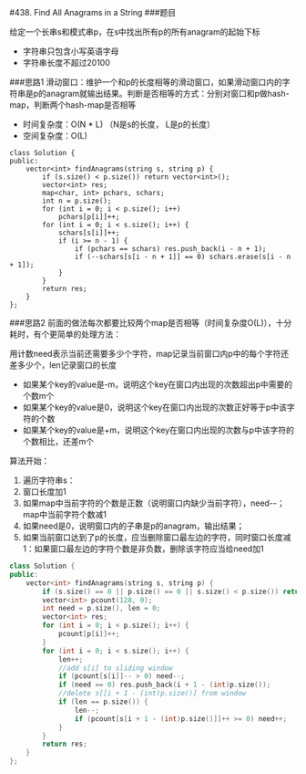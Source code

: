 #438. Find All Anagrams in a String
###题目

给定一个长串s和模式串p，在s中找出所有p的所有anagram的起始下标

 - 字符串只包含小写英语字母
 - 字符串长度不超过20100

###思路1
滑动窗口：维护一个和p的长度相等的滑动窗口，如果滑动窗口内的字符串是p的anagram就输出结果。判断是否相等的方式：分别对窗口和p做hash-map，判断两个hash-map是否相等

 - 时间复杂度：O(N * L) （N是s的长度， L是p的长度）
 - 空间复杂度：O(L)
```
class Solution {
public:
    vector<int> findAnagrams(string s, string p) {
        if (s.size() < p.size()) return vector<int>();
        vector<int> res;
        map<char, int> pchars, schars;
        int n = p.size();
        for (int i = 0; i < p.size(); i++)
            pchars[p[i]]++;
        for (int i = 0; i < s.size(); i++) {
            schars[s[i]]++;
            if (i >= n - 1) {
                if (pchars == schars) res.push_back(i - n + 1);
                if (--schars[s[i - n + 1]] == 0) schars.erase(s[i - n + 1]);
            }
        }
        return res;
    }
};
```
###思路2
前面的做法每次都要比较两个map是否相等（时间复杂度O(L)），十分耗时，有个更简单的处理方法：

用计数need表示当前还需要多少个字符，map记录当前窗口内p中的每个字符还差多少个，len记录窗口的长度

 - 如果某个key的value是-m，说明这个key在窗口内出现的次数超出p中需要的个数m个
 - 如果某个key的value是0，说明这个key在窗口内出现的次数正好等于p中该字符的个数
 - 如果某个key的value是+m，说明这个key在窗口内出现的次数与p中该字符的个数相比，还差m个
 
算法开始：

1. 遍历字符串s：
2. 窗口长度加1
3. 如果map中当前字符的个数是正数（说明窗口内缺少当前字符），need--；map中当前字符个数减1
4. 如果need是0，说明窗口内的子串是p的anagram，输出结果；
5. 如果当前窗口达到了p的长度，应当删除窗口最左边的字符，同时窗口长度减1：如果窗口最左边的字符个数是非负数，删除该字符应当给need加1


```C++
class Solution {
public:
    vector<int> findAnagrams(string s, string p) {
        if (s.size() == 0 || p.size() == 0 || s.size() < p.size()) return vector<int>();
        vector<int> pcount(128, 0);
        int need = p.size(), len = 0;
        vector<int> res;
        for (int i = 0; i < p.size(); i++) {
            pcount[p[i]]++;
        }
        for (int i = 0; i < s.size(); i++) {
            len++;
            //add s[i] to sliding window
            if (pcount[s[i]]-- > 0) need--;
            if (need == 0) res.push_back(i + 1 - (int)p.size());
            //delete s[[i + 1 - (int)p.size()] from window
            if (len == p.size()) {
                len--;
                if (pcount[s[i + 1 - (int)p.size()]]++ >= 0) need++;
            }
        }
        return res;
    }
};
```
